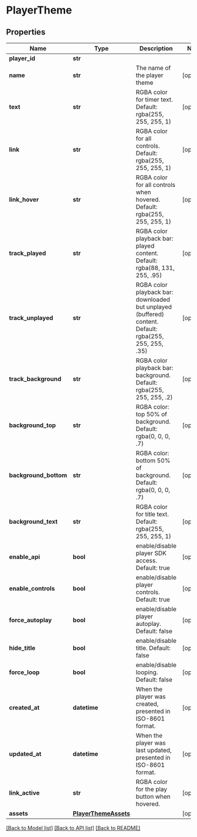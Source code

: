 # PlayerTheme

## Properties
Name | Type | Description | Notes
------------ | ------------- | ------------- | -------------
**player_id** | **str** |  | 
**name** | **str** | The name of the player theme | [optional] 
**text** | **str** | RGBA color for timer text. Default: rgba(255, 255, 255, 1) | [optional] 
**link** | **str** | RGBA color for all controls. Default: rgba(255, 255, 255, 1) | [optional] 
**link_hover** | **str** | RGBA color for all controls when hovered. Default: rgba(255, 255, 255, 1) | [optional] 
**track_played** | **str** | RGBA color playback bar: played content. Default: rgba(88, 131, 255, .95) | [optional] 
**track_unplayed** | **str** | RGBA color playback bar: downloaded but unplayed (buffered) content. Default: rgba(255, 255, 255, .35) | [optional] 
**track_background** | **str** | RGBA color playback bar: background. Default: rgba(255, 255, 255, .2) | [optional] 
**background_top** | **str** | RGBA color: top 50% of background. Default: rgba(0, 0, 0, .7) | [optional] 
**background_bottom** | **str** | RGBA color: bottom 50% of background. Default: rgba(0, 0, 0, .7) | [optional] 
**background_text** | **str** | RGBA color for title text. Default: rgba(255, 255, 255, 1) | [optional] 
**enable_api** | **bool** | enable/disable player SDK access. Default: true | [optional] 
**enable_controls** | **bool** | enable/disable player controls. Default: true | [optional] 
**force_autoplay** | **bool** | enable/disable player autoplay. Default: false | [optional] 
**hide_title** | **bool** | enable/disable title. Default: false | [optional] 
**force_loop** | **bool** | enable/disable looping. Default: false | [optional] 
**created_at** | **datetime** | When the player was created, presented in ISO-8601 format. | [optional] 
**updated_at** | **datetime** | When the player was last updated, presented in ISO-8601 format. | [optional] 
**link_active** | **str** | RGBA color for the play button when hovered. | [optional] 
**assets** | [**PlayerThemeAssets**](PlayerThemeAssets.md) |  | [optional] 

[[Back to Model list]](../README.md#documentation-for-models) [[Back to API list]](../README.md#documentation-for-api-endpoints) [[Back to README]](../README.md)



